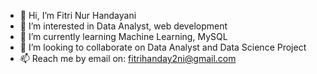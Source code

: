 - 👋 Hi, I’m Fitri Nur Handayani 
- 👀 I’m interested in Data Analyst, web development 
- 🌱 I’m currently learning Machine Learning, MySQL
- 💞️ I’m looking to collaborate on Data Analyst and Data Science Project
- 📫 Reach me by email on: fitrihanday2ni@gmail.com 

<!---
fitri-nh/fitri-nh is a ✨ special ✨ repository because its `README.md` (this file) appears on your GitHub profile.
You can click the Preview link to take a look at your changes.
--->
